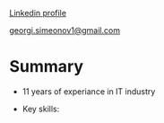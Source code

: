 
[Linkedin profile](https://www.linkedin.com/in/georgi-simeonov-80ab0515)

[georgi.simeonov1@gmail.com](mailto:georgi.simeonov1@gmail.com)

# Summary

* 11 years of experiance in IT industry

* Key skills: 
